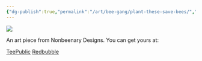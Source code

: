 ```yaml
---
{"dg-publish":true,"permalink":"/art/bee-gang/plant-these-save-bees/","title":"Plant These Save Bees","tags":["Art","Bees"]}
---
```



![](https://baserow-media.ams3.digitaloceanspaces.com/user_files/RwJhZFuXAUXQ3HF7ju2QCAHwJOufUuDz_dd1a03a89da6dd59a0c667e3db3459fbaf7d32ef1c92903deb40ad10ccfd8490.jpg)

An art piece from Nonbeenary Designs. You can get yours at:

[TeePublic](https://www.teepublic.com/t-shirt/49130978-plant-these-save-bees?store_id=258912)
[Redbubble](https://www.redbubble.com/shop/ap/150240093?ref=studio-promote)
